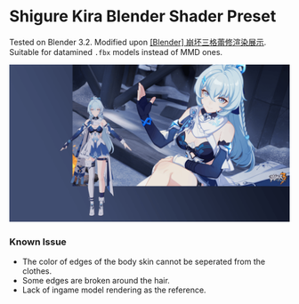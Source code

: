 # Shigure Kira Blender Shader Preset

Tested on Blender 3.2. Modified upon [[Blender] 崩坏三格蕾修渲染展示](https://www.bilibili.com/video/BV1eA4y1o7rF/). Suitable for datamined `.fbx` models instead of MMD ones.

![1680968605718](image/README/1680968605718.png)

### Known Issue

- The color of edges of the body skin cannot be seperated from the clothes.
- Some edges are broken around the hair.
- Lack of ingame model rendering as the reference.
